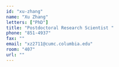 ```yaml
---
id: "xu-zhang"
name: "Xu Zhang"
letters: ["PhD"]
title: "Postdoctoral Research Scientist "
phone: "851-4937"
fax: ""
email: "xz2711@cumc.columbia.edu"
room: "407"
url: ""
---
```

